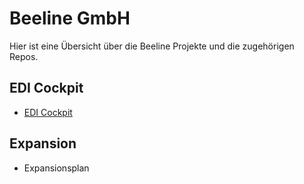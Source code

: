 # Beeline GmbH

Hier ist eine Übersicht über die Beeline Projekte und die zugehörigen Repos.

## EDI Cockpit

* [EDI Cockpit](/beeline-GmbH/edicockpitdialog)

## Expansion

* Expansionsplan

